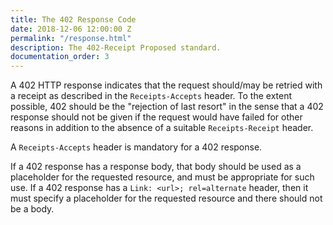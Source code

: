 ```yaml
---
title: The 402 Response Code
date: 2018-12-06 12:00:00 Z
permalink: "/response.html"
description: The 402-Receipt Proposed standard.
documentation_order: 3
---
```


A 402 HTTP response indicates that the request should/may be retried with a receipt as described in the `Receipts-Accepts` header. To the extent possible, 402 should be the "rejection of last resort" in the sense that a 402 response should not be given if the request would have failed for other reasons in addition to the absence of a suitable `Receipts-Receipt` header.

A `Receipts-Accepts` header is mandatory for a 402 response.

If a 402 response has a response body, that body should be used as a placeholder for the requested resource, and must be appropriate for such use. If a 402 response has a `Link: <url>; rel=alternate` header, then it must specify a placeholder for the requested resource and there should not be a body.

